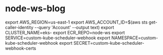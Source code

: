 # node-ws-blog

export AWS_REGION=us-east-1 
export AWS_ACCOUNT_ID=$(aws sts get-caller-identity --query 'Account' --output text)
export CLUSTER_NAME=eks-
export ECR_REPO=node-ws
export SERVICE=custom-kube-scheduler-webhook
export NAMESPACE=custom-kube-scheduler-webhook
export SECRET=custom-kube-scheduler-webhook-certs



